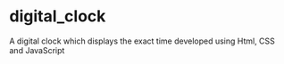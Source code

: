 # digital_clock
A digital clock which displays the exact time developed using Html, CSS and JavaScript
